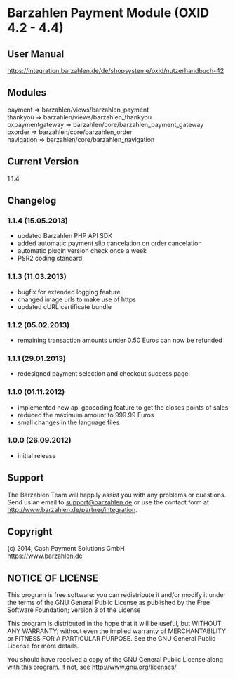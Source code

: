 # Barzahlen Payment Module (OXID 4.2 - 4.4)

## User Manual
https://integration.barzahlen.de/de/shopsysteme/oxid/nutzerhandbuch-42

## Modules
payment => barzahlen/views/barzahlen_payment  
thankyou => barzahlen/views/barzahlen_thankyou  
oxpaymentgateway => barzahlen/core/barzahlen_payment_gateway  
oxorder => barzahlen/core/barzahlen_order  
navigation => barzahlen/core/barzahlen_navigation

## Current Version
1.1.4

## Changelog

### 1.1.4 (15.05.2013)
* updated Barzahlen PHP API SDK
* added automatic payment slip cancelation on order cancelation
* automatic plugin version check once a week
* PSR2 coding standard

### 1.1.3 (11.03.2013)
* bugfix for extended logging feature
* changed image urls to make use of https
* updated cURL certificate bundle

### 1.1.2 (05.02.2013)
* remaining transaction amounts under 0.50 Euros can now be refunded

### 1.1.1 (29.01.2013)
* redesigned payment selection and checkout success page

### 1.1.0 (01.11.2012)
* implemented new api geocoding feature to get the closes points of sales
* reduced the maximum amount to 999.99 Euros
* small changes in the language files

### 1.0.0 (26.09.2012)
* initial release

## Support
The Barzahlen Team will happily assist you with any problems or questions. Send us an email to support@barzahlen.de or use the contact form at http://www.barzahlen.de/partner/integration.

## Copyright
(c) 2014, Cash Payment Solutions GmbH  
https://www.barzahlen.de

## NOTICE OF LICENSE
This program is free software: you can redistribute it and/or modify it under the terms of the GNU General Public License as published by the Free Software Foundation; version 3 of the License

This program is distributed in the hope that it will be useful, but WITHOUT ANY WARRANTY; without even the implied warranty of MERCHANTABILITY or FITNESS FOR A PARTICULAR PURPOSE. See the GNU General Public License for more details.

You should have received a copy of the GNU General Public License along with this program.  If not, see http://www.gnu.org/licenses/